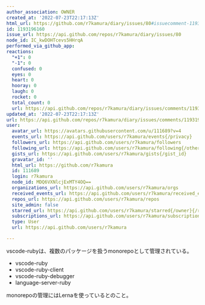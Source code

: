```yaml
---
author_association: OWNER
created_at: '2022-07-23T22:17:13Z'
html_url: https://github.com/r7kamura/diary/issues/80#issuecomment-1193196160
id: 1193196160
issue_url: https://api.github.com/repos/r7kamura/diary/issues/80
node_id: IC_kwDOHTcevs5HHrqA
performed_via_github_app: 
reactions:
  "+1": 0
  "-1": 0
  confused: 0
  eyes: 0
  heart: 0
  hooray: 0
  laugh: 0
  rocket: 0
  total_count: 0
  url: https://api.github.com/repos/r7kamura/diary/issues/comments/1193196160/reactions
updated_at: '2022-07-23T22:17:13Z'
url: https://api.github.com/repos/r7kamura/diary/issues/comments/1193196160
user:
  avatar_url: https://avatars.githubusercontent.com/u/111689?v=4
  events_url: https://api.github.com/users/r7kamura/events{/privacy}
  followers_url: https://api.github.com/users/r7kamura/followers
  following_url: https://api.github.com/users/r7kamura/following{/other_user}
  gists_url: https://api.github.com/users/r7kamura/gists{/gist_id}
  gravatar_id: ''
  html_url: https://github.com/r7kamura
  id: 111689
  login: r7kamura
  node_id: MDQ6VXNlcjExMTY4OQ==
  organizations_url: https://api.github.com/users/r7kamura/orgs
  received_events_url: https://api.github.com/users/r7kamura/received_events
  repos_url: https://api.github.com/users/r7kamura/repos
  site_admin: false
  starred_url: https://api.github.com/users/r7kamura/starred{/owner}{/repo}
  subscriptions_url: https://api.github.com/users/r7kamura/subscriptions
  type: User
  url: https://api.github.com/users/r7kamura

---
```

vscode-rubyは、複数のパッケージを扱うmonorepoとして管理されている。

- vscode-ruby
- vscode-ruby-client
- vscode-ruby-debugger
- language-server-ruby

monorepoの管理にはLernaを使っているとのこと。